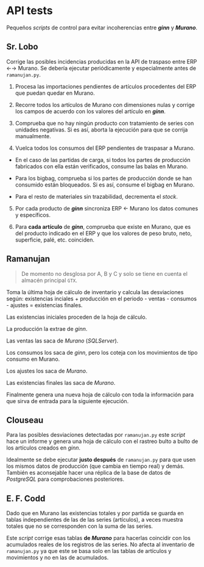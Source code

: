 API tests
=========

Pequeños *scripts* de control para evitar incoherencias entre ***ginn*** y ***Murano***.

## Sr. Lobo

Corrige las posibles incidencias producidas en la API de traspaso entre ERP ←→ Murano. Se debería ejecutar periódicamente y especialmente antes de `ramanujan.py`.

1. Procesa las importaciones pendientes de artículos procedentes del ERP que puedan quedar en Murano.

2. Recorre todos los artículos de Murano con dimensiones nulas y corrige los campos de acuerdo con los valores del artículo en ***ginn***.

3. Comprueba que no hay ningún producto con tratamiento de series con unidades negativas. Si es así, aborta la ejecución para que se corrija manualmente.

4. Vuelca todos los consumos del ERP pendientes de traspasar a Murano.

  * En el caso de las partidas de carga, si todos los partes de producción fabricados con ella están verificados, consume las balas en Murano.

  * Para los bigbag, comprueba si los partes de producción donde se han consumido están bloqueados. Si es así, consume el bigbag en Murano.

  * Para el resto de materiales sin trazabilidad, decrementa el *stock*.

5. Por cada producto de ***ginn*** sincroniza ERP ← Murano los datos comunes y específicos.

6. Para **cada artículo** de ***ginn***, comprueba que existe en Murano, que es del producto indicado en el ERP y que los valores de peso bruto, neto, superficie, palé, etc. coinciden.

## Ramanujan

> De momento no desglosa por A, B y C y solo se tiene en cuenta el almacén principal `GTX`.

Toma la última hoja de cálculo de inventario y calcula las desviaciones según: existencias inciales + producción en el periodo - ventas - consumos - ajustes = existencias finales.

Las existencias iniciales proceden de la hoja de cálculo.

La producción la extrae de *ginn*.

Las ventas las saca de *Murano* (*SQLServer*).

Los consumos los saca de *ginn*, pero los coteja con los movimientos de tipo consumo en Murano.

Los ajustes los saca de *Murano*.

Las existencias finales las saca de *Murano*.

Finalmente genera una nueva hoja de cálculo con toda la información para que sirva de entrada para la siguiente ejecución.

## Clouseau

Para las posibles desviaciones detectadas por `ramanujan.py` este *script* hace un informe y genera una hoja de cálculo con el rastreo bulto a bulto de los artículos creados en *ginn*.

Idealmente se debe ejecutar **justo después** de `ramanujan.py` para que usen los mismos datos de producción (que cambia en tiempo real) y demás. También es aconsejable hacer una réplica de la base de datos de *PostgreSQL* para comprobaciones posteriores.

## E. F. Codd

Dado que en Murano las existencias totales y por partida se guarda en tablas independientes de las de las series (artículos), a veces muestra totales que no se corresponden con la suma de las series.

Este *script* corrige esas tablas **de *Murano*** para hacerlas coincidir con los acumulados reales de los registros de las series. No afecta al inventario de `ramanujan.py` ya que este se basa solo en las tablas de artículos y movimientos y no en las de acumulados.

